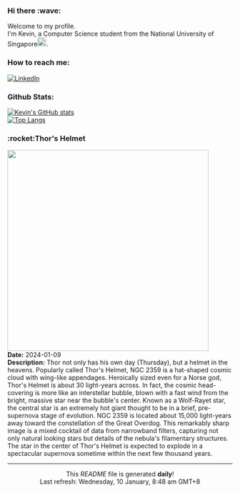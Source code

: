 <h3>Hi there :wave:</h3>

Welcome to my profile.   
I'm Kevin, a Computer Science student from the National University of Singapore<img src="https://img.icons8.com/color/96/000000/singapore-circular.png" width="20px"/>.</p>

<h3>How to reach me: </h3>
<a href="https://www.linkedin.com/in/kevin-foong/"><img alt="LinkedIn" src="https://img.shields.io/badge/linkedin-%230077B5.svg?&style=for-the-badge&logo=linkedin&logoColor=white" /></a> 

<h3>Github Stats: </h3> 

[![Kevin's GitHub stats](https://github-readme-stats.vercel.app/api?username=kevin9foong&theme=tokyonight)](https://github.com/anuraghazra/github-readme-stats) <br/>
[![Top Langs](https://github-readme-stats.vercel.app/api/top-langs/?username=kevin9foong&layout=compact&theme=tokyonight)](https://github.com/anuraghazra/github-readme-stats)

<h3>:rocket:Thor&#39;s Helmet</h3> 
<img width="450" src="https:&#x2F;&#x2F;apod.nasa.gov&#x2F;apod&#x2F;image&#x2F;2401&#x2F;ThorsHelmet_Biswas_1436.jpg" /><br/>
<b>Date:</b> 2024-01-09<br/>
<b>Description:</b> Thor not only has his own day (Thursday), but a helmet in the heavens.  Popularly called Thor&#39;s Helmet, NGC 2359 is a hat-shaped cosmic cloud with wing-like appendages. Heroically sized even for a Norse god, Thor&#39;s Helmet is about 30 light-years across. In fact, the cosmic head-covering is more like an interstellar bubble, blown with a fast wind from the bright, massive star near the bubble&#39;s center. Known as a Wolf-Rayet star, the central star is an extremely hot giant thought to be in a brief, pre-supernova stage of evolution. NGC 2359 is located about 15,000 light-years away toward the constellation of the Great Overdog. This remarkably sharp image is a mixed cocktail of data from  narrowband filters, capturing not only natural looking stars but details of the nebula&#39;s filamentary structures. The star in the center of Thor&#39;s Helmet is expected to explode in a spectacular supernova sometime within the next few thousand years.<br/>

------------
<p align="center">This <i>README</i> file is generated <b>daily</b>!</br>
Last refresh: Wednesday, 10 January, 8:48 am GMT+8<br />